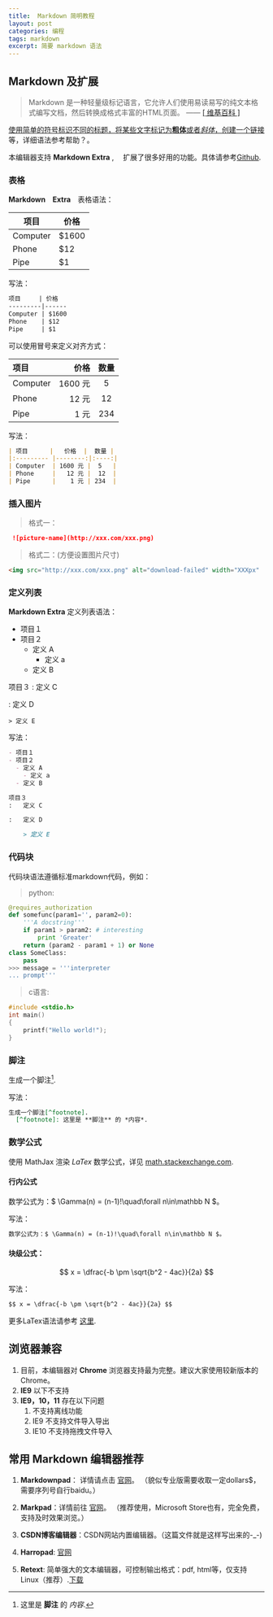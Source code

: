 ```yaml
---
title:  Markdown 简明教程
layout: post
categories: 编程
tags: markdown
excerpt: 简要 markdown 语法
---
```


## Markdown 及扩展

> Markdown 是一种轻量级标记语言，它允许人们使用易读易写的纯文本格式编写文档，然后转换成格式丰富的HTML页面。    —— <a href="https://zh.wikipedia.org/wiki/Markdown" target="_blank"> [ 维基百科 ]

使用简单的符号标识不同的标题，将某些文字标记为**粗体**或者*斜体*，创建一个[链接](http://www.csdn.net)等，详细语法参考帮助？。

本编辑器支持 **Markdown Extra** , 　扩展了很多好用的功能。具体请参考[Github][2].  

### 表格

**Markdown　Extra**　表格语法：

| 项目       | 价格    |
| -------- | ----- |
| Computer | $1600 |
| Phone    | $12   |
| Pipe     | $1    |

写法：

```markdown
项目     | 价格
---------|------
Computer | $1600
Phone    | $12
Pipe     | $1
```

可以使用冒号来定义对齐方式：

| 项目       | 价格     | 数量  |
|:-------- | ------:|:---:|
| Computer | 1600 元 | 5   |
| Phone    | 12 元   | 12  |
| Pipe     | 1 元    | 234 |

写法：

```markdown
| 项目      |   价格  |  数量 |
|:--------- |--------:|:----:|
| Computer  | 1600 元 |  5   |
| Phone     |   12 元 |  12  |
| Pipe      |    1 元 | 234  |
```

### 插入图片

> 格式一：

```markdown
 ![picture-name](http://xxx.com/xxx.png)
```

> 格式二：(方便设置图片尺寸)

```html
<img src="http://xxx.com/xxx.png" alt="download-failed" width="XXXpx"  height="XXXpx">
```

### 定义列表

**Markdown Extra** 定义列表语法：

- 项目１
- 项目２
  - 定义 A
    - 定义 a
  - 定义 B

项目３
:   定义 C

:   定义 D

    > 定义 E

写法：

```markdown
- 项目１
- 项目２
  - 定义 A
    - 定义 a
  - 定义 B

项目３
:   定义 C

:   定义 D

    > 定义 E
```

### 代码块

代码块语法遵循标准markdown代码，例如：

> python:

```python
@requires_authorization
def somefunc(param1='', param2=0):
    '''A docstring'''
    if param1 > param2: # interesting
        print 'Greater'
    return (param2 - param1 + 1) or None
class SomeClass:
    pass
>>> message = '''interpreter
... prompt'''
```

> c语言:

```c
#include <stdio.h>
int main()
{
    printf("Hello world!");
}
```

### 脚注

生成一个脚注[^footnote].
  [^footnote]: 这里是 **脚注** 的 *内容*.

写法：

```markdown
生成一个脚注[^footnote].
  [^footnote]: 这里是 **脚注** 的 *内容*.
```

### 数学公式

使用 MathJax 渲染 *LaTex* 数学公式，详见 [math.stackexchange.com][1].

#### 行内公式

数学公式为：$ \Gamma(n) = (n-1)!\quad\forall n\in\mathbb N $。

写法：

```markdown
数学公式为：$ \Gamma(n) = (n-1)!\quad\forall n\in\mathbb N $。
```

#### 块级公式：

$$ x = \dfrac{-b \pm \sqrt{b^2 - 4ac}}{2a} $$

写法：

```markdown
$$ x = \dfrac{-b \pm \sqrt{b^2 - 4ac}}{2a} $$
```

更多LaTex语法请参考 [这里][3].

## 浏览器兼容

1. 目前，本编辑器对 **Chrome** 浏览器支持最为完整。建议大家使用较新版本的 Chrome。
2. **IE9** 以下不支持
3. **IE9，10，11** 存在以下问题
   1. 不支持离线功能
   2. IE9 不支持文件导入导出
   3. IE10 不支持拖拽文件导入

## 常用 Markdown 编辑器推荐

1. **Markdownpad**： 详情请点击 [官网](http://markdownpad.com/)。
   （貌似专业版需要收取一定dollars$，需要序列号自行baidu。）

2. **Markpad**：详情前往 [官网](http://markpad.fluid.impa.br/)。
   （推荐使用，Microsoft Store也有，完全免费，支持及时效果浏览。）

3. **CSDN博客编辑器**：CSDN网站内置编辑器。（这篇文件就是这样写出来的-_-)

4. **Harropad**: [官网](http://pad.haroopress.com/user.html)

5. **Retext**: 简单强大的文本编辑器，可控制输出格式：pdf, html等，仅支持Linux（推荐）.[下载](https://github.com/retext-project/retext)

[1]: http://math.stackexchange.com/
[2]: https://github.com/jmcmanus/pagedown-extra "Pagedown Extra"
[3]: http://meta.math.stackexchange.com/questions/5020/mathjax-basic-tutorial-and-quick-reference
[4]: http://bramp.github.io/js-sequence-diagrams/
[5]: http://adrai.github.io/flowchart.js/
[6]: https://github.com/benweet/stackedit